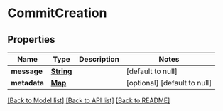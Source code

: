 # CommitCreation
## Properties

Name | Type | Description | Notes
------------ | ------------- | ------------- | -------------
**message** | [**String**](string.md) |  | [default to null]
**metadata** | [**Map**](string.md) |  | [optional] [default to null]

[[Back to Model list]](../README.md#documentation-for-models) [[Back to API list]](../README.md#documentation-for-api-endpoints) [[Back to README]](../README.md)

